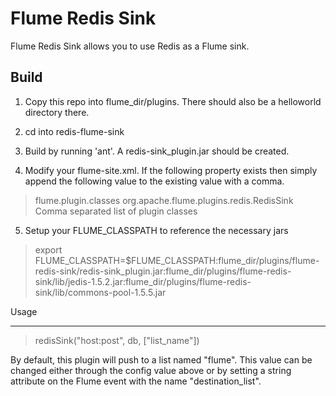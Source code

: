 Flume Redis Sink
================

Flume Redis Sink allows you to use Redis as a Flume sink.

Build
-----

1. Copy this repo into flume_dir/plugins.  There should also be a helloworld directory there.

2. cd into redis-flume-sink

3. Build by running 'ant'. A redis-sink_plugin.jar should be created.

4. Modify your flume-site.xml.  If the following property exists then simply
append the following value to the existing value with a comma.
> 
>  <configuration>
>    <property>
>      <name>flume.plugin.classes</name>
>      <value>org.apache.flume.plugins.redis.RedisSink</value>
>      <description>Comma separated list of plugin classes</description>
>    </property>
>  </configuration>

5. Setup your FLUME_CLASSPATH to reference the necessary jars
>   export FLUME_CLASSPATH=$FLUME_CLASSPATH:flume_dir/plugins/flume-redis-sink/redis-sink_plugin.jar:flume_dir/plugins/flume-redis-sink/lib/jedis-1.5.2.jar:flume_dir/plugins/flume-redis-sink/lib/commons-pool-1.5.5.jar

Usage
_____

> redisSink("host:post", db, ["list_name"])

By default, this plugin will push to a list named "flume".  This value can be changed
either through the config value above or by setting a string attribute on the Flume event
with the name "destination_list".

